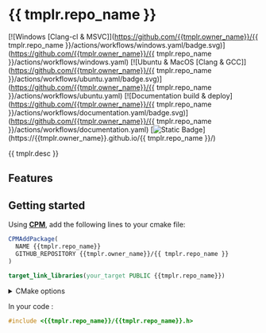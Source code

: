 # {{ tmplr.repo_name }}

[![Windows [Clang-cl & MSVC]](https://github.com/{{tmplr.owner_name}}/{{ tmplr.repo_name }}/actions/workflows/windows.yaml/badge.svg)](https://github.com/{{tmplr.owner_name}}/{{ tmplr.repo_name }}/actions/workflows/windows.yaml)
[![Ubuntu & MacOS [Clang & GCC]](https://github.com/{{tmplr.owner_name}}/{{ tmplr.repo_name }}/actions/workflows/ubuntu.yaml/badge.svg)](https://github.com/{{tmplr.owner_name}}/{{ tmplr.repo_name }}/actions/workflows/ubuntu.yaml)
[![Documentation build & deploy](https://github.com/{{tmplr.owner_name}}/{{ tmplr.repo_name }}/actions/workflows/documentation.yaml/badge.svg)](https://github.com/{{tmplr.owner_name}}/{{ tmplr.repo_name }}/actions/workflows/documentation.yaml)
[![Static Badge](https://img.shields.io/badge/Documentation_link-blue?logo=readthedocs&logoColor=white)](https://{{tmplr.owner_name}}.github.io/{{ tmplr.repo_name }}/)

{{ tmplr.desc }}


## Features


## Getting started

Using **[CPM](https://github.com/cpm-cmake/)**, add the following lines to your cmake file:

```cmake
CPMAddPackage(
  NAME {{tmplr.repo_name}}
  GITHUB_REPOSITORY {{tmplr.owner_name}}/{{ tmplr.repo_name }}
)

target_link_libraries(your_target PUBLIC {{tmplr.repo_name}})
```

<details>
<summary> CMake options </summary>

| Options | Default | Description |
| ---: | :---: | :--- |
| `{{ tmplr.repo_name | snake_case }}_SKIP_DEPENDENCIES` | `true` in consumer mode, `false` otherwise | Disable automatic dependencies downloading with **[CPM](https://github.com/cpm-cmake/)** |
| `CPM_MY_DEPENDENCY_VERSION` | `true` in consumer mode, `false` otherwise | Override a dependency's version. Value must be a git tag, e.g `master`, `v3.12`, `1.0` |

</details>

In your code : 

```cpp
#include <{{tmplr.repo_name}}/{{tmplr.repo_name}}.h>
```

